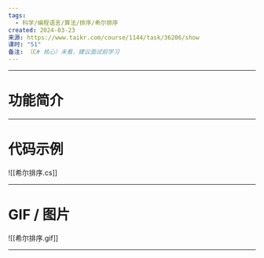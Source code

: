 ```yaml
---
tags:
  - 科学/编程语言/算法/排序/希尔排序
created: 2024-03-23
来源: https://www.taikr.com/course/1144/task/36206/show
课时: "51"
备注: （C# 核心）未看，建议面试前学习
---
```


---
# 功能简介





---
# 代码示例

![[希尔排序.cs]]

---
# GIF / 图片

![[希尔排序.gif]]

---
